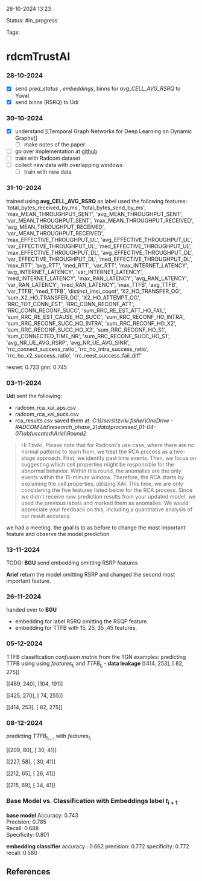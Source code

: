 

28-10-2024 13:23

Status: #in_progress

Tags:

# rdcmTrustAI

### 28-10-2024

- [x] send *pred_status* , *embeddings*, binns  for *avg_CELL_AVG_RSRQ* to Yuval.
- [x] send binns (RSRQ) to Udi

### 30-10-2024

- [x] understand [[Temporal Graph Networks for Deep Learning on Dynamic Graphs]]
	- [ ] make notes of the paper
- [ ] go over implementation at [github](https://github.com/twitter-research/tgn/tree/master)
- [ ] train with  Radcom dataset
- [ ] collect new data with overlapping windows
	- [ ] train with new data

### 31-10-2024

trained using **avg_CELL_AVG_RSRQ** as label
used the following features:
'total_bytes_received_by_ms', 'total_bytes_send_by_ms', 'max_MEAN_THROUGHPUT_SENT', 'avg_MEAN_THROUGHPUT_SENT', 'var_MEAN_THROUGHPUT_SENT', 'max_MEAN_THROUGHPUT_RECEIVED', 'avg_MEAN_THROUGHPUT_RECEIVED', 'var_MEAN_THROUGHPUT_RECEIVED', 'max_EFFECTIVE_THROUGHPUT_UL', 'avg_EFFECTIVE_THROUGHPUT_UL', 'var_EFFECTIVE_THROUGHPUT_UL', 'med_EFFECTIVE_THROUGHPUT_UL', 'max_EFFECTIVE_THROUGHPUT_DL', 'avg_EFFECTIVE_THROUGHPUT_DL', 'var_EFFECTIVE_THROUGHPUT_DL', 'med_EFFECTIVE_THROUGHPUT_DL', 'max_RTT', 'avg_RTT', 'med_RTT', 'var_RTT', 'max_INTERNET_LATENCY', 'avg_INTERNET_LATENCY', 'var_INTERNET_LATENCY', 'med_INTERNET_LATENCY', 'max_RAN_LATENCY', 'avg_RAN_LATENCY', 'var_RAN_LATENCY', 'med_RAN_LATENCY', 'max_TTFB', 'avg_TTFB', 'var_TTFB', 'med_TTFB', 'distinct_imsi_count', 'X2_HO_TRANSFER_OG', 'sum_X2_HO_TRANSFER_OG', 'X2_HO_ATTEMPT_OG', 'RRC_TOT_CONN_EST', 'RRC_CONN_RECONF_ATT', 'RRC_CONN_RECONF_SUCC', 'sum_RRC_RE_EST_ATT_HO_FAIL', 'sum_RRC_RE_EST_CAUSE_HO_SUCC', 'sum_RRC_RECONF_HO_INTRA', 'sum_RRC_RECONF_SUCC_HO_INTRA', 'sum_RRC_RECONF_HO_X2', 'sum_RRC_RECONF_SUCC_HO_X2', 'sum_RRC_RECONF_HO_S1', 'sum_CONNECTED_TIME_NR', 'sum_RRC_RECONF_SUCC_HO_S1', 'avg_NR_UE_AVG_RSRP', 'avg_NR_UE_AVG_SINR', 'rrc_connect_success_ratio', 'rrc_ho_intra_success_ratio', 'rrc_ho_x2_success_ratio', 'rrc_reest_success_fail_diff'

resnet: 0.723
gnn: 0.745

### 03-11-2024

**Udi** sent the following:
- radcom_rca_xai_aps.csv
- radcom_rca_xai_aucs.csv
- rca_results.csv
saved them at:
*C:\Users\tzviki.fisher\OneDrive - RADCOM Ltd\research_phase_2\data\processed_01-04-07\obfuscated\Ariel\Round2*


>Hi Tzviki,
Please note that for Radcom's use case, where there are no normal patterns to learn from, we treat the RCA process as a two-stage approach. First, we identify past time events. Then, we focus on suggesting which cell properties might be responsible for the abnormal behavior. Within this round, the anomalies are the only events within the 15-minute window. Therefore, the RCA starts by explaining the cell properties, utilizing XAI.
This time, we are only considering the five features listed below for the RCA process. Since we didn't receive new prediction results from your updated model, we used the previous labels and marked them as anomalies.
We would appreciate your feedback on this, including a quantitative analysis of our result accuracy.

we had a meeting.
the goal is to as before to change the most important feature and observe the model prediction.

### 13-11-2024

TODO:
**BGU**
send embedding omitting RSRP features

**Ariel**
return the model omitting RSRP
and changed the second most important feature.

### 26-11-2024

handed over to   **BGU**
- embedding for label RSRQ omitting the RSQP feature.
- embedding for TTFB with 15, 25, 35 ,45 features.

### 05-12-2024

TTFB classification *confusion matrix* from the TGN examples:
predicting TTFB using using $features_{t_{i}}$  and $TTFB_{t_{i}}$ - **data leakage**
[[414, 253], 
[ 82, 275]]

[[489, 240],
[104, 191]]

[[425, 270], 
[ 74, 255]]

[[414, 253], 
[ 82, 275]]

### 08-12-2024

predicting $TTFB_{t_{i+1}}$ with $features_{t_{i}}$   

[[209,  80],
[ 30,  41]]

[[227,  58],
[ 30,  41]]

[[212,  65],
[ 26,  41]]

[[215, 69], 
[ 34, 41]]

### Base Model vs. Classification with Embeddings label $t_{i+1}$

**base model**
Accuracy: 0.743  
Precision: 0.785  
Recall: 0.688  
Specificity: 0.801

**embedding classifier**
accuracy : 0.662
precision: 0.772
specificity: 0.772
recall: 0.580


## References

